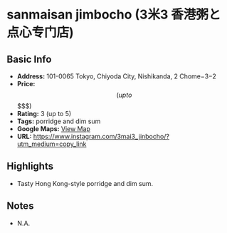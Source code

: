 # sanmaisan jimbocho (3米3 香港粥と点心专门店)

## Basic Info
- **Address:** 101-0065 Tokyo, Chiyoda City, Nishikanda, 2 Chome−3−2
- **Price:** $$ (up to $$$$$)
- **Rating:** 3 (up to 5)
- **Tags:** porridge and dim sum
- **Google Maps:** [View Map](https://maps.app.goo.gl/qjfppgLSZUCNFtzV7?g_st=ipc)  
- **URL:** https://www.instagram.com/3mai3_jinbocho/?utm_medium=copy_link

## Highlights
- Tasty Hong Kong-style porridge and dim sum.

## Notes
- N.A.